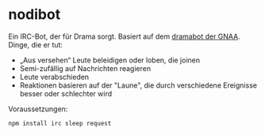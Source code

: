 nodibot
=======

Ein IRC-Bot, der für Drama sorgt. Basiert auf dem [dramabot der GNAA](https://github.com/cool/dramabot). Dinge, die er tut:

* „Aus versehen“ Leute beleidigen oder loben, die joinen
* Semi-zufällig auf Nachrichten reagieren
* Leute verabschieden
* Reaktionen basieren auf der "Laune", die durch verschiedene Ereignisse besser oder schlechter wird

Voraussetzungen: 

``npm install irc sleep request``
